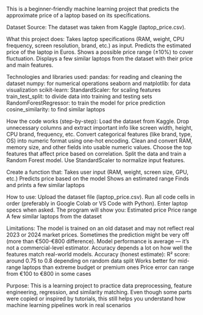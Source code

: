 This is a beginner-friendly machine learning project that predicts the approximate price of a laptop based on its specifications.


Dataset Source:
The dataset was taken from Kaggle (laptop_price.csv).


What this project does:
Takes laptop specifications (RAM, weight, CPU frequency, screen resolution, brand, etc.) as input.
Predicts the estimated price of the laptop in Euros.
Shows a possible price range (±10%) to cover fluctuation.
Displays a few similar laptops from the dataset with their price and main features.


Technologies and libraries used:
pandas: for reading and cleaning the dataset
numpy: for numerical operations
seaborn and matplotlib: for data visualization
scikit-learn:
StandardScaler: for scaling features
train_test_split: to divide data into training and testing sets
RandomForestRegressor: to train the model for price prediction
cosine_similarity: to find similar laptops


How the code works (step-by-step):
Load the dataset from Kaggle.
Drop unnecessary columns and extract important info like screen width, height, CPU brand, frequency, etc.
Convert categorical features (like brand, type, OS) into numeric format using one-hot encoding.
Clean and convert RAM, memory size, and other fields into usable numeric values.
Choose the top features that affect price based on correlation.
Split the data and train a Random Forest model.
Use StandardScaler to normalize input features.


Create a function that:
Takes user input (RAM, weight, screen size, GPU, etc.)
Predicts price based on the model
Shows an estimated range
Finds and prints a few similar laptops


How to use:
Upload the dataset file (laptop_price.csv).
Run all code cells in order (preferably in Google Colab or VS Code with Python).
Enter laptop specs when asked.
The program will show you:
Estimated price
Price range
A few similar laptops from the dataset


Limitations:
The model is trained on an old dataset and may not reflect real 2023 or 2024 market prices.
Sometimes the prediction might be very off (more than €500-€800 difference).
Model performance is average — it’s not a commercial-level estimator.
Accuracy depends a lot on how well the features match real-world models.
Accuracy (honest estimate):
R² score: around 0.75 to 0.8 depending on random data split
Works better for mid-range laptops than extreme budget or premium ones
Price error can range from €100 to €800 in some cases


Purpose:
This is a learning project to practice data preprocessing, feature engineering, regression, and similarity matching.
Even though some parts were copied or inspired by tutorials, this still helps you understand how machine learning pipelines work in real scenarios
